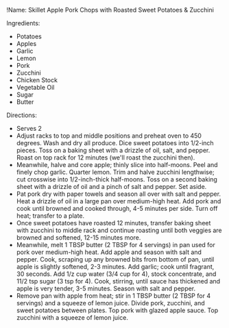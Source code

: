 !Name: Skillet Apple Pork Chops with Roasted Sweet Potatoes & Zucchini

Ingredients:
- Potatoes
- Apples
- Garlic
- Lemon
- Pork
- Zucchini
- Chicken Stock
- Vegetable Oil
- Sugar
- Butter

Directions:
- Serves 2
- Adjust racks to top and middle positions and preheat oven to 450 degrees. Wash and dry all produce. Dice sweet potatoes into 1/2-inch pieces. Toss on a baking sheet with a drizzle of oil, salt, and pepper. Roast on top rack for 12 minutes (we'll roast the zucchini then). 
- Meanwhile, halve and core apple; thinly slice into half-moons. Peel and finely chop garlic. Quarter lemon. Trim and halve zucchini lengthwise; cut crosswise into 1/2-inch-thick half-moons. Toss on a second baking sheet with a drizzle of oil and a pinch of salt and pepper. Set aside. 
- Pat pork dry with paper towels and season all over with salt and pepper. Heat a drizzle of oil in a large pan over medium-high heat. Add pork and cook until browned and cooked through, 4-5 minutes per side. Turn off heat; transfer to a plate. 
- Once sweet potatoes have roasted 12 minutes, transfer baking sheet with zucchini to middle rack and continue roasting until both veggies are browned and softened, 12-15 minutes more. 
- Meanwhile, melt 1 TBSP butter (2 TBSP for 4 servings) in pan used for pork over medium-high heat. Add apple and season with salt and pepper. Cook, scraping up any browned bits from bottom of pan, until apple is slightly softened, 2-3 minutes. Add garlic; cook until fragrant, 30 seconds. Add 1/z cup water (3/4 cup for 4), stock concentrate, and 11/2 tsp sugar (3 tsp for 4). Cook, stirring, until sauce has thickened and apple is very tender, 3-5 minutes. Season with salt and pepper. 
- Remove pan with apple from heat; stir in 1 TBSP butter (2 TBSP for 4 servings) and a squeeze of lemon juice. Divide pork, zucchini, and sweet potatoes between plates. Top pork with glazed apple sauce. Top zucchini with a squeeze of lemon juice. 
